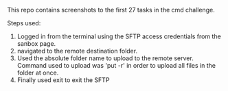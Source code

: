 This repo contains screenshots to the first 27 tasks in the cmd challenge.

Steps used:
1. Logged in from the terminal using the SFTP access credentials from the sanbox page.
2. navigated to the remote destination folder.
3. Used the absolute folder name to upload to the remote server.
Command used to upload was 'put -r' in order to upload all files in the folder at once.
4. Finally used exit to exit the SFTP
